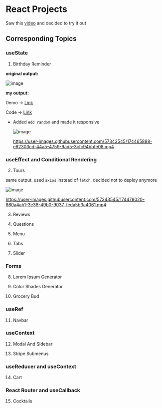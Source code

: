 # React Projects

Saw this [video](https://youtu.be/a_7Z7C_JCyo) and decided to try it out

## Corresponding Topics

### useState

1. Birthday Reminder

**original output:**

![image](https://user-images.githubusercontent.com/57343545/174465793-2b8e14b5-2771-40ee-b0aa-8799c80fe4ad.png)

**my output:**

Demo → [Link](https://birthday-reminder-plskz.vercel.app)

Code → [Link](https://github.com/plskz/react-projects/tree/sol/01-birthday-reminder/setup)

- Added `Add random` and made it responsive

  ![image](https://user-images.githubusercontent.com/57343545/174465803-941d5d11-eccd-4007-a658-4eb093fc855d.png)

  https://user-images.githubusercontent.com/57343545/174465888-e82303cd-44a5-4759-9ad5-3cfc94bbfe08.mp4

### useEffect and Conditional Rendering

2. Tours

same output. used `axios` instead of `fetch`. decided not to deploy anymore

![image](https://user-images.githubusercontent.com/57343545/174477156-bb8b32be-737d-4268-b2ac-62887d7cab5f.png)

https://user-images.githubusercontent.com/57343545/174479020-860a4ab1-3e38-49b0-9037-feda5b3a4061.mp4

3. Reviews

4. Questions

5. Menu

6. Tabs

7. Slider

### Forms

8. Lorem Ipsum Generator

9. Color Shades Generator

10. Grocery Bud

### useRef

11. Navbar

### useContext

12. Modal And Sidebar

13. Stripe Submenus

### useReducer and useContext

14. Cart

### React Router and useCallback

15. Cocktails
